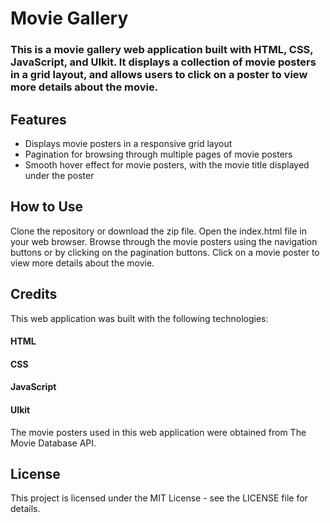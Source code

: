 # Movie Gallery
### This is a movie gallery web application built with HTML, CSS, JavaScript, and UIkit. It displays a collection of movie posters in a grid layout, and allows users to click on a poster to view more details about the movie.

## Features
* Displays movie posters in a responsive grid layout
* Pagination for browsing through multiple pages of movie posters
* Smooth hover effect for movie posters, with the movie title displayed under the poster

## How to Use
Clone the repository or download the zip file.
Open the index.html file in your web browser.
Browse through the movie posters using the navigation buttons or by clicking on the pagination buttons.
Click on a movie poster to view more details about the movie.

## Credits
This web application was built with the following technologies:
#### HTML
#### CSS
#### JavaScript
#### UIkit
The movie posters used in this web application were obtained from The Movie Database API.

## License
This project is licensed under the MIT License - see the LICENSE file for details.